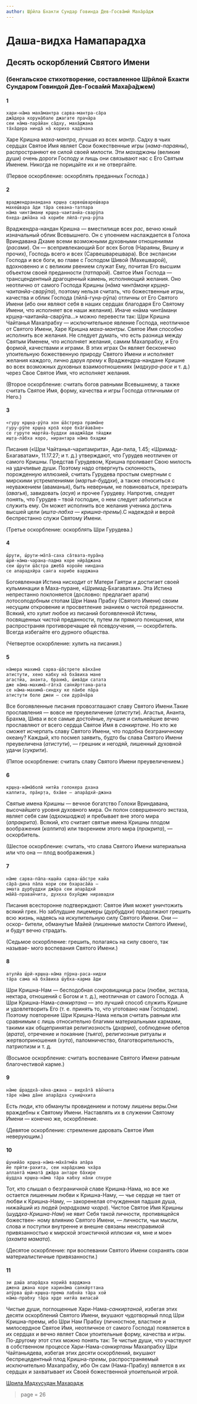 ```yaml
---
author: Ш́рӣла Бхакти Сундар Говинда Дев-Госва̄мӣ Маха̄ра̄дж
---
```


# Даша-видха Намапарадха

## Десять оскорблений Святого Имени

### (бенгальское стихотворение, составленное Ш́рӣлой Бхакти Сундаром Говиндой Дев-Госва̄мӣ Маха̄ра̄джем)

#### 1

    хари-на̄ма маха̄мантра сарва-мантра-са̄ра
    джа̄дера корун̣а̄бале джагате прача̄ра
    сеи на̄ма-пара̄йан̣ са̄дху, маха̄джана
    та̄ха̄дера нинда̄ на̄ корихо када̄чана

Харе Кришна *маха-мантра*, лучшая из всех *мантр*. Садху в чьих сердцах Святое Имя являет Свои божественные игры (*нама-параяны*), распространяют ее силой своей милости. Эти *махаджаны* (великие души) очень дороги Господу и лищь они связывают нас с Его Святым Именем. Никогда не порицайте их и не отвергайте.

(Первое оскорбление: оскорблять преданных Господа.)

#### 2

    враджендранандана кр̣ш̣н̣а сарвеш́вареш́вара
    махеш́вара а̄ди та̄ра севана-татпара
    на̄ма чинта̄ман̣и кр̣ш̣н̣а-чаитанйа-сварӯпа
    бхеда-джн̃а̄на на̄ корибе лӣла̄-гун̣а-рӯпа

Враджендра-нандан Кришна — вместилище всех *рас*, вечно юный изначальный облик Всевышнего. Он с упоением наслаждается в Голока Вриндавана Дхаме всеми возможными духовными отношениями (*расами*). Он — всепривлекающий Бог всех Богов (Нараяны, Вишну и прочих), Господь всего и всех (Сарвешварешвара). Все экспансии Господа и все
боги, во главе с Господом Шивой (Махешварой), вдохновенно и с великим рвением служат Ему, почитая Его высшим объектом своей преданности (*татпарой*).
Святое Имя Господа — трансцендентный драгоценный камень, исполняющий желания. Оно неотлично от самого Господа Кришны (*нāма чинтāман̣и кр̣ш̣н̣а-чаитанйа-сварӯпа*), поэтому нельзя считать, что божественные игры, качества и облик Господа (лӣлā-гун̣а-рӯпа) отличны от Его Святого Имени (ибо они являют себя в наших сердцах
благодаря Его Святому Имени, что исполняет все наши желания).
Иначе «нāма чинтāман̣и кр̣ш̣н̣а-чаитанйа-сварӯпа…» можно перевести так: Шри Кришна Чайтанья Махапрабху — исключительное явление Господа, неотличное от Святого Имени, Харе Кришна *маха-мантры*. Святое Имя способно исполнить все желания. Не следует думать, что есть разница между Святым Именем, что исполняет желания,
самим Махапрабху, и Его формой, качествами и играми. В этих играх Он являет бесконечно упоительную божественную природу Святого Имени и исполняет желания каждого, лично даруя *прему* к Враджендра-нандане Кришне во всех возможных духовных взаимоотношениях (*мадхура-расе* и т. д.) через Свое Святое Имя, что исполняет желания.

(Второе оскорбление: считать богов равными Всевышнему, а также
считать Святое Имя, форму, качества и игры Господа отличными от Него.)

#### 3

    «гуру кр̣ш̣н̣а-рӯпа хон ш́а̄стрера прама̄н̣е
    гуру-рӯпе кр̣ш̣н̣а кр̣па̄ коре бха̄гйава̄не»
    се гуруте мартйа-буддхи аваджн̃а̄ди тйаджи
    иш̣т̣а-ла̄бха коро, нирантара на̄ма бхаджи

Писания («Шри Чайтанья-чаритамрита», Ади-лила, 1.45; «Шримад-Бхагаватам», 11.17.27; и т. д.) утверждают, что Гурудев неотличен от самого Кришны. Представ Гурудевом, Кришна проливает Свою милость на удачливые души. Поэтому надо отвергнуть склонность, порожденную иллюзией, считать Гурудева простым смертным с мирскими устремлениями (*мартья-буддхи*), а также относиться с неуважением (аваманья), быть неверным, не повиноваться, презирать (*авагья*), завидовать (*асуя*) и прочее Гурудеву. Напротив, следует понять, что Гурудев – твой господин,
о нем следует заботиться и служить ему. Он может исполнить все желания ученика достичь высшей цели (*ишта-лабха — кришна-премы*).С надеждой и верой беспрестанно служи Святому Имени.

(Третье оскорбление: оскорблять Шри Гурудева.)

#### 4

    ш́рути, ш́рути-ма̄та̄-саха са̄твата-пура̄н̣а
    ш́рӣ-на̄ма-чаран̣а-падма коре нӣра̄джана
    сеи ш́рути ш́а̄стра джеба̄ коройе ниндана
    се апарадхӣра сан̇га корибе варджана

Богоявленная Истина нисходит от Матери Гаятри и достигает своей кульминации в Маха-пуране, «Шримад-Бхагаватам». Эта Истина непрестанно поклоняется (дословно: предлагает арати) лотосоподобным стопам Шри Нама Прабху (Святого Имени) своим несущим откровение и просветление знанием о чистой преданности. Всякий, кто хулит любое из писаний богоявленной Истины, посвященных чистой преданности, путем ли прямого поношения, или распространяя противоречащие ей псевдоучения, — оскорбитель. Всегда избегайте его дурного общества.

(Четвертое оскорбление: хулить на писания.)

#### 5

    на̄мера махима̄ сарва-ш́а̄стрете ва̄кха̄не
    атистути, хено кабху на̄ бха̄виха мане
    агастйа, ананта, брахма̄, ш́ива̄ди сатата
    дже на̄ма-махима̄-га̄тха̄ сан̇кӣрттана-рата
    се на̄ма-махима̄-синдху ке па̄ибе па̄ра
    атистути боле джеи — сеи дура̄ча̄ра

Все богоявленные писания провозглашают славу Святого Имени.Такие прославления — вовсе не преувеличение (*атистути*). Агастья, Ананта, Брахма, Шива и все самые достойные, лучшие и сильнейшие вечно прославляют от всего сердца Святое Имя в *санкиртане*. Но кто же сможет исчерпать славу Святого Имени, что подобна безграничному океану? Каждый, кто посмел заявить, будто бы слава Святого Имени преувеличена (*атистути*), — грешник и негодяй, лишенный духовной удачи (*сукрити*).

(Пятое оскорбление: считать славу Святого Имени преувеличением.)

#### 6

    кр̣ш̣н̣а-на̄ма̄болӣ нитйа голокера дхана
    калпита, пра̄кр̣та, бха̄ве — апара̄дхӣ-джана

Святые имена Кришны — вечное богатство Голоки Вриндавана, высочайшего уровня духовного мира. Он полон совершенного экстаза, являет себя сам (*адхокшаджа*) и пребывает вне этого мира (*апракрита*). Всякий, кто считает святые имена Кришны плодом воображения (*калпита*) или творением этого мира (*пракрита*), — оскорбитель.

(Шестое оскорбление: считать, что слава Святого Имени материальна или
что она — плод воображения.)

#### 7

    на̄ме сарва-па̄па-кш̣айа сарва-ш́а̄стре кайа
    са̄ра̄-дина па̄па кори сеи бхараса̄йа —
    эмата дурбуддхи джа̄ра сеи апара̄дхӣ
    ма̄йа̄-праван̃чита, дух̣кха бхун̃дже ниравадхи

Писания всесторонне подтверждают: Святое Имя может уничтожить
всякий грех. Но заблудшие лицемеры (*дурбуддхи*) продолжают грешить
всю жизнь, надеясь на искупительную силу Святого Имени. Они — оскор-
бители, обманутые Майей (лишенные милости Святого Имени), и будут
вечно страдать.

(Седьмое оскорбление: грешить, полагаясь на силу своего, так называе-
мого воспевания Святого Имени.)

#### 8

    атулйа ш́рӣ-кр̣ш̣н̣а-на̄ма пӯрн̣а-раса-нидхи
    та̄ра сама на̄ бха̄виха ш́убха-карма а̄ди

Шри Кришна-Нам — бесподобная сокровищница расы (любви, экстаза, нектара, отношений с Богом и т. д.), неотличная от самого Господа. А Шри Кришна-Нама-*санкиртана* — это лучший способ служить Кришне и удовлетворить Его (т. е. принять то, что уготовано нам Господом). Поэтому повторение Шри Кришна-Нама нельзя считать равным или сравнимым с лишь относительно благими материальными кармами, такими как общепринятая религиозность (*дхарма*), соблюдение обетов (*врата*), отречение и покаяние (*тьяга*), религиозные ритуалы и жертвоприношения (*хута*), паломничество, благотворительность, патриотизм и т. д.

(Восьмое оскорбление: считать воспевание Святого Имени равным
благочестивой карме.)

#### 9

    на̄ме ш́раддха̄-хӣна-джана — видха̄та̄ ва̄н̃чита
    та̄ре на̄ма да̄не апара̄дха суниш́чхита

Есть люди, кто обмануты провидением и потому лишены веры.Они враждебны к Святому Имени. Наставлять их в служении Святому Имени — конечно же, оскорбление.

(Девятое оскорбление: стремление даровать Святое Имя неверующим.)

#### 10

    ш́унийа̄о кр̣ш̣н̣а-на̄ма-ма̄ха̄тмйа апа̄ра
    йе прӣти-рахита, сеи нара̄дхама чха̄ра
    аллан̇та̄ мамата̄ джа̄ра антаре ба̄хире
    ш́уддха кр̣ш̣н̣а-на̄ма та̄ра кабху на̄хи спхуре

Тот, кто слышал о безграничной славе Кришна-Нама, но все же остается лишенным любви к Кришна-Наму, — чье сердце не тает от любви к Кришна-Наму, — закоренелая отчужденная падшая душа, нижайший из людей (*нарадхама чхара*). Чистое Святое Имя Кришны (*шуддха-Кришна-Нам*) не явит Себя такой личности, противящейся божествен-
ному влиянию Святого Имени, — личности, чьи мысли, слова и поступки внутренне и внешне связаны неисправимой привязанностью к мирской эгоистичной иллюзии «я, мне и мое» (*ахамта мамата*).

(Десятое оскорбление: при воспевании Святого Имени сохранять свои
материалистичные привязанности.)

#### 11

    эи даш́а апара̄дха корийа̄ варджана
    джена джана коре харина̄ма сан̇кӣрттана
    апӯрва ш́рӣ-кр̣ш̣н̣а-према лабхйа та̄ра хой
    на̄ма-прабху та̄ра хр̣де нитйа виласай

Чистые души, поглощенные Хари-Нама-*санкиртаной*, избегая этих десяти оскорблений Святого Имени, вкушают чудотворный плод Шри Кришна-премы, ибо Шри Нам Прабху (личностное, властное и милосердное Святое Имя, неотличное от самого Господа) появляется в их сердцах и вечно являет Свои упоительные форму, качества и игры. 
По-другому этот стих можно понять так: 
Те чистые души, что участвуют в собственном процессе Хари-Нама-*санкиртаны* Махапрабху Шри Чайтаньядева, избегая этих десяти оскорблений, вкушают беспрецедентный плод Кришна-*премы*, распространяемый исключительно Махапрабху, ибо Он сам (Нама-Прабху) является в их сердцах и захватывает их Своей божественной упоительной игрой.

[Шрила Мадхусудан Махарадж](https://soundcloud.com/bharatimaharaj/madhusudan-maharaj-dasa-vidha-namaparadha)


> page = 26